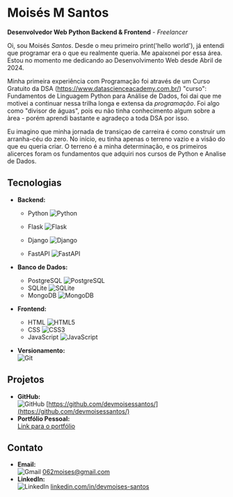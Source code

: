 # Moisés M Santos


**Desenvolvedor Web Python Backend & Frontend** - *Freelancer*

Oi, sou Moisés *Santos*. Desde o meu primeiro print('hello world'), já entendi que programar era o que eu realmente queria. Me apaixonei por essa área. Estou no momento me dedicando ao Desenvolvimento Web desde Abril de 2024.

Minha primeira experiência com Programação foi através de um Curso Gratuito da DSA  (https://www.datascienceacademy.com.br/) "curso": Fundamentos de Linguagem Python para Análise de Dados,
foi dai que me motivei a continuar nessa trilha longa e extensa da *programação*. Foi algo como "divisor de águas", pois eu não tinha conhecimento algum sobre a àrea - porém aprendi bastante e agradeço a toda DSA por isso.

Eu imagino que minha jornada de transiçao de carreira é como construir um arranha-céu do zero. No início, eu tinha apenas o terreno vazio e a visão do que eu queria criar. O terreno é a minha determinação, e os primeiros alicerces foram os fundamentos que adquiri nos cursos de Python e Analise de Dados.

## Tecnologias
- **Backend:**  
  - Python <img src="https://img.shields.io/badge/Python-3776AB?style=for-the-badge&logo=python&logoColor=white" alt="Python">
 
  - Flask <img src="https://img.shields.io/badge/Flask-000000?style=for-the-badge&logo=flask&logoColor=white" alt="Flask"> 
  - Django <img src="https://img.shields.io/badge/Django-092E20?style=for-the-badge&logo=django&logoColor=white" alt="Django"> 
  - FastAPI ![FastAPI](https://img.shields.io/badge/FastAPI-009688?style=for-the-badge&logo=fastapi&logoColor=white)  

- **Banco de Dados:**  
  - PostgreSQL ![PostgreSQL](https://img.shields.io/badge/PostgreSQL-336791?style=for-the-badge&logo=postgresql&logoColor=white)  
  - SQLite ![SQLite](https://img.shields.io/badge/SQLite-003B57?style=for-the-badge&logo=sqlite&logoColor=white)  
  - MongoDB ![MongoDB](https://img.shields.io/badge/MongoDB-47A248?style=for-the-badge&logo=mongodb&logoColor=white)

- **Frontend:**  
  - HTML ![HTML5](https://img.shields.io/badge/HTML5-E34F26?style=for-the-badge&logo=html5&logoColor=white)  
  - CSS ![CSS3](https://img.shields.io/badge/CSS3-1572B6?style=for-the-badge&logo=css3&logoColor=white)  
  - JavaScript ![JavaScript](https://img.shields.io/badge/JavaScript-F7DF1E?style=for-the-badge&logo=javascript&logoColor=white)

- **Versionamento:**  
  ![Git](https://img.shields.io/badge/Git-F05032?style=for-the-badge&logo=git&logoColor=white)

## Projetos
- **GitHub:**  
  <img src="https://img.shields.io/badge/GitHub-181717?style=for-the-badge&logo=github&logoColor=white" alt="GitHub"> [https://github.com/devmoisessantos/](https://github.com/devmoisessantos/)  
- **Portfólio Pessoal:**  
  [Link para o portfólio](#)

## Contato
- **Email:**  
  ![Gmail](https://img.shields.io/badge/Gmail-EA4335.svg?style=for-the-badge&logo=Gmail&logoColor=white) [062moises@gmail.com](mailto:062moises@gmail.com)  
- **LinkedIn:**  
  ![LinkedIn](https://img.shields.io/badge/LinkedIn-0077B5?style=for-the-badge&logo=linkedin&logoColor=white) [linkedin.com/in/devmoises-santos](https://linkedin.com/in/devmoises-santos)
